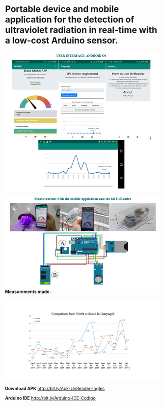 # **Portable device and mobile application for the detection of ultraviolet radiation in real-time with a low-cost Arduino sensor.**
   
![](https://github.com/nebelfvs/NeBla/blob/master/Interface-UvReader.PNG)

![](https://github.com/nebelfvs/NeBla/blob/master/Kit-UvReader-NeBla.PNG)
**Measurements made.**

![](https://github.com/nebelfvs/NeBla/blob/master/comparacion-norte-sur.PNG)


**Download APK**
http://bit.ly/Apk-UvReader-Ingles

**Arduino IDE**
http://bit.ly/Arduino-IDE-Codigo
